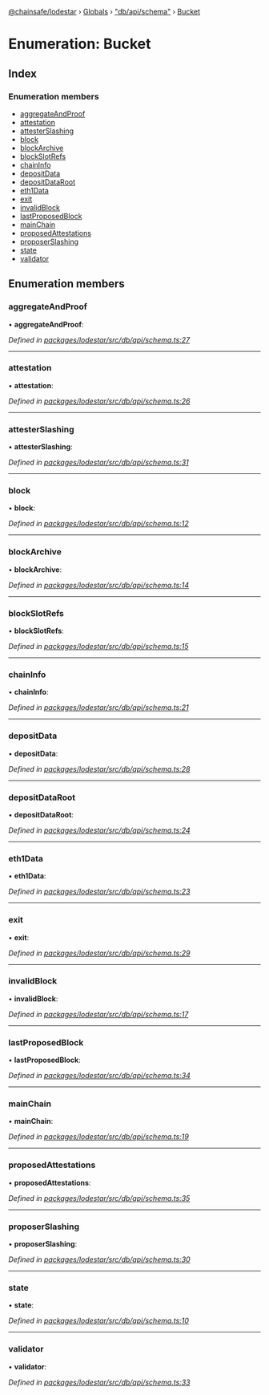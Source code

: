[@chainsafe/lodestar](../README.md) › [Globals](../globals.md) › ["db/api/schema"](../modules/_db_api_schema_.md) › [Bucket](_db_api_schema_.bucket.md)

# Enumeration: Bucket

## Index

### Enumeration members

* [aggregateAndProof](_db_api_schema_.bucket.md#aggregateandproof)
* [attestation](_db_api_schema_.bucket.md#attestation)
* [attesterSlashing](_db_api_schema_.bucket.md#attesterslashing)
* [block](_db_api_schema_.bucket.md#block)
* [blockArchive](_db_api_schema_.bucket.md#blockarchive)
* [blockSlotRefs](_db_api_schema_.bucket.md#blockslotrefs)
* [chainInfo](_db_api_schema_.bucket.md#chaininfo)
* [depositData](_db_api_schema_.bucket.md#depositdata)
* [depositDataRoot](_db_api_schema_.bucket.md#depositdataroot)
* [eth1Data](_db_api_schema_.bucket.md#eth1data)
* [exit](_db_api_schema_.bucket.md#exit)
* [invalidBlock](_db_api_schema_.bucket.md#invalidblock)
* [lastProposedBlock](_db_api_schema_.bucket.md#lastproposedblock)
* [mainChain](_db_api_schema_.bucket.md#mainchain)
* [proposedAttestations](_db_api_schema_.bucket.md#proposedattestations)
* [proposerSlashing](_db_api_schema_.bucket.md#proposerslashing)
* [state](_db_api_schema_.bucket.md#state)
* [validator](_db_api_schema_.bucket.md#validator)

## Enumeration members

###  aggregateAndProof

• **aggregateAndProof**:

*Defined in [packages/lodestar/src/db/api/schema.ts:27](https://github.com/ChainSafe/lodestar/blob/be953aad3/packages/lodestar/src/db/api/schema.ts#L27)*

___

###  attestation

• **attestation**:

*Defined in [packages/lodestar/src/db/api/schema.ts:26](https://github.com/ChainSafe/lodestar/blob/be953aad3/packages/lodestar/src/db/api/schema.ts#L26)*

___

###  attesterSlashing

• **attesterSlashing**:

*Defined in [packages/lodestar/src/db/api/schema.ts:31](https://github.com/ChainSafe/lodestar/blob/be953aad3/packages/lodestar/src/db/api/schema.ts#L31)*

___

###  block

• **block**:

*Defined in [packages/lodestar/src/db/api/schema.ts:12](https://github.com/ChainSafe/lodestar/blob/be953aad3/packages/lodestar/src/db/api/schema.ts#L12)*

___

###  blockArchive

• **blockArchive**:

*Defined in [packages/lodestar/src/db/api/schema.ts:14](https://github.com/ChainSafe/lodestar/blob/be953aad3/packages/lodestar/src/db/api/schema.ts#L14)*

___

###  blockSlotRefs

• **blockSlotRefs**:

*Defined in [packages/lodestar/src/db/api/schema.ts:15](https://github.com/ChainSafe/lodestar/blob/be953aad3/packages/lodestar/src/db/api/schema.ts#L15)*

___

###  chainInfo

• **chainInfo**:

*Defined in [packages/lodestar/src/db/api/schema.ts:21](https://github.com/ChainSafe/lodestar/blob/be953aad3/packages/lodestar/src/db/api/schema.ts#L21)*

___

###  depositData

• **depositData**:

*Defined in [packages/lodestar/src/db/api/schema.ts:28](https://github.com/ChainSafe/lodestar/blob/be953aad3/packages/lodestar/src/db/api/schema.ts#L28)*

___

###  depositDataRoot

• **depositDataRoot**:

*Defined in [packages/lodestar/src/db/api/schema.ts:24](https://github.com/ChainSafe/lodestar/blob/be953aad3/packages/lodestar/src/db/api/schema.ts#L24)*

___

###  eth1Data

• **eth1Data**:

*Defined in [packages/lodestar/src/db/api/schema.ts:23](https://github.com/ChainSafe/lodestar/blob/be953aad3/packages/lodestar/src/db/api/schema.ts#L23)*

___

###  exit

• **exit**:

*Defined in [packages/lodestar/src/db/api/schema.ts:29](https://github.com/ChainSafe/lodestar/blob/be953aad3/packages/lodestar/src/db/api/schema.ts#L29)*

___

###  invalidBlock

• **invalidBlock**:

*Defined in [packages/lodestar/src/db/api/schema.ts:17](https://github.com/ChainSafe/lodestar/blob/be953aad3/packages/lodestar/src/db/api/schema.ts#L17)*

___

###  lastProposedBlock

• **lastProposedBlock**:

*Defined in [packages/lodestar/src/db/api/schema.ts:34](https://github.com/ChainSafe/lodestar/blob/be953aad3/packages/lodestar/src/db/api/schema.ts#L34)*

___

###  mainChain

• **mainChain**:

*Defined in [packages/lodestar/src/db/api/schema.ts:19](https://github.com/ChainSafe/lodestar/blob/be953aad3/packages/lodestar/src/db/api/schema.ts#L19)*

___

###  proposedAttestations

• **proposedAttestations**:

*Defined in [packages/lodestar/src/db/api/schema.ts:35](https://github.com/ChainSafe/lodestar/blob/be953aad3/packages/lodestar/src/db/api/schema.ts#L35)*

___

###  proposerSlashing

• **proposerSlashing**:

*Defined in [packages/lodestar/src/db/api/schema.ts:30](https://github.com/ChainSafe/lodestar/blob/be953aad3/packages/lodestar/src/db/api/schema.ts#L30)*

___

###  state

• **state**:

*Defined in [packages/lodestar/src/db/api/schema.ts:10](https://github.com/ChainSafe/lodestar/blob/be953aad3/packages/lodestar/src/db/api/schema.ts#L10)*

___

###  validator

• **validator**:

*Defined in [packages/lodestar/src/db/api/schema.ts:33](https://github.com/ChainSafe/lodestar/blob/be953aad3/packages/lodestar/src/db/api/schema.ts#L33)*
